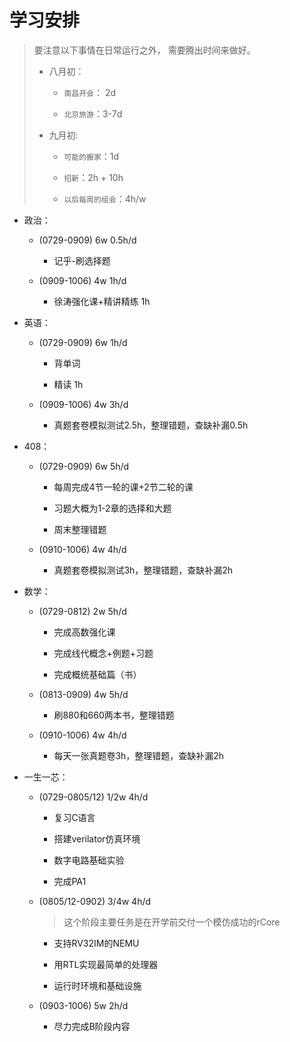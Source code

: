 # 学习安排

> 要注意以下事情在日常运行之外， 需要腾出时间来做好。
>
> - 八月初：
>
>   - `南昌开会`： 2d
>
>   - `北京旅游`：3-7d
>
> - 九月初: 
>
>   - `可能的搬家`：1d
>
>   - `招新`：2h + 10h
>
>   - `以后每周的组会`：4h/w

- 政治： 

    - (0729-0909) 6w 0.5h/d

        - 记乎-刷选择题

    - (0909-1006) 4w 1h/d

        - 徐涛强化课+精讲精练 1h

- 英语：

    - (0729-0909) 6w 1h/d

        - 背单词 

        - 精读 1h

    - (0909-1006) 4w 3h/d

        - 真题套卷模拟测试2.5h，整理错题，查缺补漏0.5h

- 408： 

    - (0729-0909) 6w 5h/d

        - 每周完成4节一轮的课+2节二轮的课

        - 习题大概为1-2章的选择和大题

        - 周末整理错题

    - (0910-1006) 4w 4h/d

        - 真题套卷模拟测试3h，整理错题，查缺补漏2h

- 数学：

    - (0729-0812) 2w 5h/d

        - 完成高数强化课

        - 完成线代概念+例题+习题

        - 完成概统基础篇（书）

    - (0813-0909) 4w 5h/d

        - 刷880和660两本书，整理错题

    - (0910-1006) 4w 4h/d

        - 每天一张真题卷3h，整理错题，查缺补漏2h

- 一生一芯：

    - (0729-0805/12) 1/2w 4h/d

        - 复习C语言

        - 搭建verilator仿真环境

        - 数字电路基础实验

        - 完成PA1

    - (0805/12-0902) 3/4w 4h/d

        > 这个阶段主要任务是在开学前交付一个模仿成功的rCore
        
        - 支持RV32IM的NEMU
        
        - 用RTL实现最简单的处理器
        
        - 运行时环境和基础设施

    - (0903-1006) 5w 2h/d

        - 尽力完成B阶段内容
